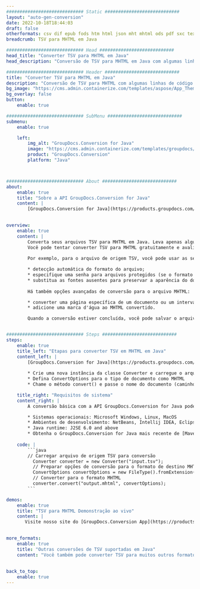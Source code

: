 ```yaml
---
############################# Static ############################
layout: "auto-gen-conversion"
date: 2022-10-18T18:44:03
draft: false
otherformats: csv dif epub fods htm html json mht mhtml ods pdf sxc tex tsv xlam xls xlsb xlsm xlsx xlt xltm xltx xml xps
breadcrumb: TSV para MHTML em Java

############################# Head ############################
head_title: "Converter TSV para MHTML em Java"
head_description: "Conversão de TSV para MHTML em Java com algumas linhas de código. Converta mais de 160 formatos de arquivo usando a API de conversão de documentos do GroupDocs para Java"

############################# Header ############################
title: "Converter TSV para MHTML em Java"
description: "Conversão de TSV para MHTML com algumas linhas de código Java"
bg_image: "https://cms.admin.containerize.com/templates/aspose/App_Themes/V3/images/bg/header1.png"
bg_overlay: false
button:
    enable: true

############################# SubMenu ############################
submenu:
    enable: true

    left:
        img_alt: "GroupDocs.Conversion for Java"
        image: "https://cms.admin.containerize.com/templates/groupdocs/images/product-logos/90x90-noborder/groupdocs-conversion-java.png"
        product: "GroupDocs.Conversion"
        platform: "Java"



############################# About ############################
about:
    enable: true
    title: "Sobre a API GroupDocs.Conversion for Java"
    content: |
        [GroupDocs.Conversion for Java](https://products.groupdocs.com/conversion/java/) é uma API avançada de conversão de formato de arquivo para conversão entre formatos populares de imagem e documento, como Microsoft Office, OpenDocument, PDF, HTML, e-mail, CAD. e muito mais com apenas algumas linhas de código. A API nativa detecta automaticamente os formatos dos documentos originais e oferece muitas opções para personalizar os documentos convertidos. Juntamente com a função de extrair informações de um documento, ele também suporta o armazenamento em cache dos resultados da conversão para o disco local por padrão. No entanto, qualquer tipo de armazenamento em cache pode ser suportado pela implementação das interfaces apropriadas - Amazon S3, Dropbox, Google Drive, Windows Azure, Reddis ou quaisquer outras.
    

overview:
    enable: true
    content: |
        Converta seus arquivos TSV para MHTML em Java. Leva apenas algumas linhas de código Java em qualquer plataforma de sua escolha, como Windows, Linux, macOS.
        Você pode tentar converter TSV para MHTML gratuitamente e avaliar a qualidade dos resultados da conversão. Junto com scripts de conversão de arquivo simples, você pode tentar opções mais sofisticadas para carregar o arquivo de origem TSV e armazenar a saída MHTML. 
        
        Por exemplo, para o arquivo de origem TSV, você pode usar as seguintes opções de carregamento:

        * detecção automática do formato do arquivo;
        * especifique uma senha para arquivos protegidos (se o formato de arquivo for compatível);
        * substitua as fontes ausentes para preservar a aparência do documento.
        
        Há também opções avançadas de conversão para o arquivo MHTML:

        * converter uma página específica de um documento ou um intervalo de páginas;
        * adicione uma marca d'água ao MHTML convertido.

        Quando a conversão estiver concluída, você pode salvar o arquivo MHTML no caminho do arquivo local ou em qualquer armazenamento de terceiros, como FTP, Amazon S3, Google Drive, Dropbox etc. Observe - para converter TSV para MHTML, você não precisa instalar nenhum software adicional, como MS Office, Open Office, Adobe Acrobat Reader etc.


############################# Steps ############################
steps:
    enable: true
    title_left: "Etapas para converter TSV em MHTML em Java"
    content_left: |
        [GroupDocs.Conversion for Java](https://products.groupdocs.com/conversion/java/) permite que os desenvolvedores convertam facilmente o arquivo TSV para MHTML com algumas linhas de código.
        
        * Crie uma nova instância da classe Converter e carregue o arquivo TSV com o caminho completo
        * Defina ConvertOptions para o tipo de documento como MHTML
        * Chame o método convert() e passe o nome do documento (caminho completo) e formato (MHTML) como parâmetro

    title_right: "Requisitos de sistema"
    content_right: |
        A conversão básica com a API GroupDocs.Conversion for Java pode ser feita com apenas algumas linhas de código. Nossas APIs são suportadas em todas as principais plataformas e sistemas operacionais. Antes de executar o código abaixo, certifique-se de ter os seguintes pré-requisitos instalados em seu sistema.

        * Sistemas operacionais: Microsoft Windows, Linux, MacOS
        * Ambientes de desenvolvimento: NetBeans, Intellij IDEA, Eclipse, etc.
        * Java runtime: J2SE 6.0 and above
        * Obtenha o GroupDocs.Conversion for Java mais recente de [Maven](https://repository.groupdocs.com/webapp/#/artifacts/browse/tree/General/repo/com/groupdocs/groupdocs-conversion)
         
    code: |
        ```java    
        // Carregar arquivo de origem TSV para conversão
          Converter converter = new Converter("input.tsv");
          // Preparar opções de conversão para o formato de destino MHTML
          ConvertOptions convertOptions = new FileType().fromExtension("mhtml").getConvertOptions();
          // Converter para o formato MHTML
          converter.convert("output.mhtml", convertOptions);
        ```

demos:
    enable: true
    title: "TSV para MHTML Demonstração ao vivo"
    content: |
       Visite nosso site do [GroupDocs.Conversion App](https://products.groupdocs.app/conversion/family) e experimente a conversão de TSV para MHTML agora. A demonstração gratuita tem os seguintes benefícios
          

more_formats:
    enable: true
    title: "Outras conversões de TSV suportadas em Java"
    content: "Você também pode converter TSV para muitos outros formatos de arquivo. Por favor, veja a lista abaixo."
       
       
back_to_top:
    enable: true
---
```

